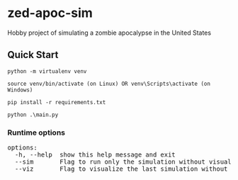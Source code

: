 # zed-apoc-sim
Hobby project of simulating a zombie apocalypse in the United States

## Quick Start
`python -m virtualenv venv`

`source venv/bin/activate (on Linux) OR venv\Scripts\activate (on Windows)`

`pip install -r requirements.txt`

`python .\main.py`

### Runtime options
<pre>
options:
  -h, --help  show this help message and exit
  --sim       Flag to run only the simulation without visualization
  --viz       Flag to visualize the last simulation without rerunning it
  </pre>